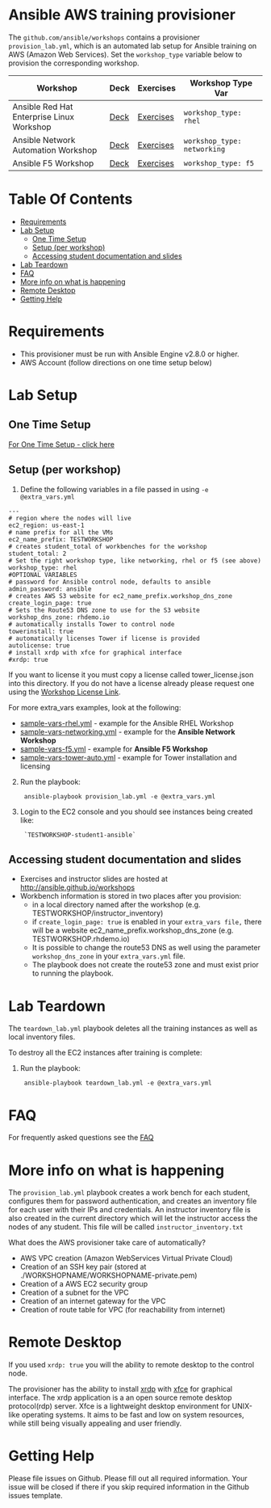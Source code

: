# Ansible AWS training provisioner

The `github.com/ansible/workshops` contains a provisioner `provision_lab.yml`, which is an automated lab setup for Ansible training on AWS (Amazon Web Services).  Set the `workshop_type` variable below to provision the corresponding workshop.

| Workshop   | Deck  | Exercises  | Workshop Type Var   |
|---|---|---|---|
| Ansible Red Hat Enterprise Linux Workshop  | [Deck](https://ansible.github.io/workshops/decks/ansible_rhel.pdf)  | [Exercises](../exercises/ansible_rhel) | `workshop_type: rhel`  |
| Ansible Network Automation Workshop  | [Deck](https://ansible.github.io/workshops/decks/ansible_network.pdf) | [Exercises](../exercises/ansible_network)  | `workshop_type: networking`  |
| Ansible F5 Workshop | [Deck](https://ansible.github.io/workshops/decks/ansible_f5.pdf) | [Exercises](../exercises/ansible_f5)   | `workshop_type: f5`   |

# Table Of Contents
- [Requirements](#requirements)
- [Lab Setup](#lab-setup)
  - [One Time Setup](#one-time-setup)
  - [Setup (per workshop)](#setup-per-workshop)
  - [Accessing student documentation and slides](#Accessing-student-documentation-and-slides)
- [Lab Teardown](#aws-teardown)
- [FAQ](../docs/faq.md)
- [More info on what is happening](#more-info-on-what-is-happening)
- [Remote Desktop](#remote-desktop)
- [Getting Help](#getting-help)

# Requirements
- This provisioner must be run with Ansible Engine v2.8.0 or higher.
- AWS Account (follow directions on one time setup below)

# Lab Setup

## One Time Setup
[For One Time Setup - click here](../docs/setup.md)

## Setup (per workshop)

1. Define the following variables in a file passed in using `-e @extra_vars.yml`

```
---
# region where the nodes will live
ec2_region: us-east-1
# name prefix for all the VMs
ec2_name_prefix: TESTWORKSHOP
# creates student_total of workbenches for the workshop
student_total: 2
# Set the right workshop type, like networking, rhel or f5 (see above)
workshop_type: rhel
#OPTIONAL VARIABLES
# password for Ansible control node, defaults to ansible
admin_password: ansible
# creates AWS S3 website for ec2_name_prefix.workshop_dns_zone
create_login_page: true                
# Sets the Route53 DNS zone to use for the S3 website
workshop_dns_zone: rhdemo.io           
# automatically installs Tower to control node
towerinstall: true                     
# automatically licenses Tower if license is provided
autolicense: true
# install xrdp with xfce for graphical interface
#xrdp: true
```

If you want to license it you must copy a license called tower_license.json into this directory.  If you do not have a license already please request one using the [Workshop License Link](https://www.ansible.com/workshop-license).

For more extra_vars examples, look at the following:
- [sample-vars-rhel.yml](sample_workshops/sample-vars-rhel.yml) - example for the Ansible RHEL Workshop
- [sample-vars-networking.yml](sample_workshops/sample-vars-networking.yml) - example for the **Ansible Network Workshop**
- [sample-vars-f5.yml](sample_workshops/sample-vars-f5.yml) - example for **Ansible F5 Workshop**
- [sample-vars-tower-auto.yml](sample_workshops/sample-vars-tower-auto.yml) - example for Tower installation and licensing

2. Run the playbook:

        ansible-playbook provision_lab.yml -e @extra_vars.yml

3. Login to the EC2 console and you should see instances being created like:

        `TESTWORKSHOP-student1-ansible`

## Accessing student documentation and slides

  - Exercises and instructor slides are hosted at http://ansible.github.io/workshops
  - Workbench information is stored in two places after you provision:
    - in a local directory named after the workshop (e.g. TESTWORKSHOP/instructor_inventory)
    - if `create_login_page: true` is enabled in your `extra_vars file,` there will be a website ec2_name_prefix.workshop_dns_zone (e.g. TESTWORKSHOP.rhdemo.io)
    - It is possible to change the route53 DNS as well using the parameter `workshop_dns_zone` in your `extra_vars.yml` file.
    - The playbook does not create the route53 zone and must exist prior to running the playbook.

# Lab Teardown

The `teardown_lab.yml` playbook deletes all the training instances as well as local inventory files.

To destroy all the EC2 instances after training is complete:

1. Run the playbook:

        ansible-playbook teardown_lab.yml -e @extra_vars.yml

# FAQ

For frequently asked questions see the [FAQ](../docs/faq.md)

# More info on what is happening

The `provision_lab.yml` playbook creates a work bench for each student, configures them for password authentication, and creates an inventory file for each user with their IPs and credentials. An instructor inventory file is also created in the current directory which will let the instructor access the nodes of any student.  This file will be called `instructor_inventory.txt`

What does the AWS provisioner take care of automatically?
- AWS VPC creation (Amazon WebServices Virtual Private Cloud)
- Creation of an SSH key pair (stored at ./WORKSHOPNAME/WORKSHOPNAME-private.pem)
- Creation of a AWS EC2 security group
- Creation of a subnet for the VPC
- Creation of an internet gateway for the VPC
- Creation of route table for VPC (for reachability from internet)

# Remote Desktop

If you used `xrdp: true` you will the ability to remote desktop to the control node.

The provisioner has the ability to install [xrdp](http://www.xrdp.org/) with [xfce](https://xfce.org/) for graphical interface. The xrdp application is a an open source remote desktop protocol(rdp) server. Xfce is a lightweight desktop environment for UNIX-like operating systems. It aims to be fast and low on system resources, while still being visually appealing and user friendly.

# Getting Help

Please file issues on Github.  Please fill out all required information.  Your issue will be closed if there if you skip required information in the Github issues template.

